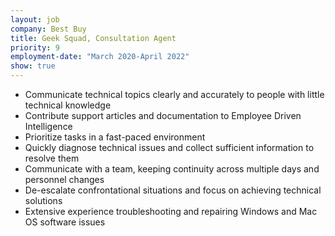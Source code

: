 ```yaml
---
layout: job
company: Best Buy
title: Geek Squad, Consultation Agent
priority: 9
employment-date: "March 2020-April 2022"
show: true
---
```

- Communicate technical topics clearly and accurately to people with little technical knowledge
- Contribute support articles and documentation to Employee Driven Intelligence
- Prioritize tasks in a fast-paced environment
- Quickly diagnose technical issues and collect sufficient information to resolve them 
- Communicate with a team, keeping continuity across multiple days and personnel changes
- De-escalate confrontational situations and focus on achieving technical solutions
- Extensive experience troubleshooting and repairing Windows and Mac OS software issues
